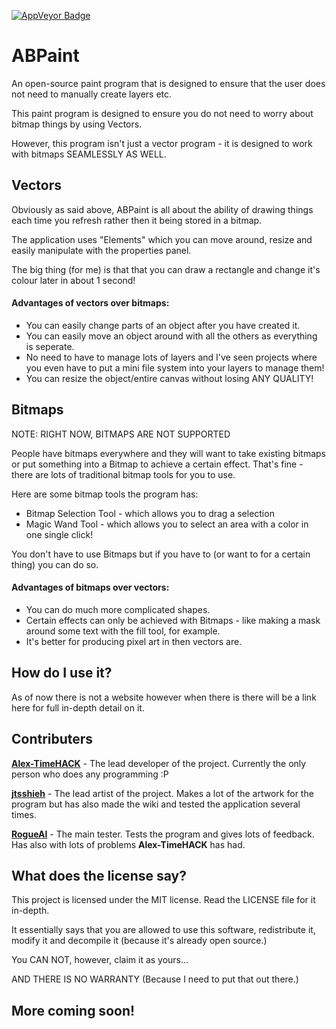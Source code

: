 [<img src="https://ci.appveyor.com/api/projects/status/7prcw4k29bkg1cp6?svg=true" style="border: 0;" alt="AppVeyor Badge">](https://ci.appveyor.com/project/Alex-TIMEHACK/abpaint)

# ABPaint
An open-source paint program that is designed to ensure that the user does not need to manually create layers etc.

This paint program is designed to ensure you do not need to worry about bitmap things by using Vectors.

However, this program isn't just a vector program - it is designed to work with bitmaps SEAMLESSLY AS WELL.

## Vectors

Obviously as said above, ABPaint is all about the ability of drawing things each time you refresh rather then it being stored in a bitmap.

The application uses "Elements" which you can move around, resize and easily manipulate with the properties panel.

The big thing (for me) is that that you can draw a rectangle and change it's colour later in about 1 second!

#### Advantages of vectors over bitmaps:

- You can easily change parts of an object after you have created it.
- You can easily move an object around with all the others as everything is seperate.
- No need to have to manage lots of layers and I've seen projects where you even have to put a mini file system into your layers to manage them!
- You can resize the object/entire canvas without losing ANY QUALITY!

## Bitmaps

NOTE: RIGHT NOW, BITMAPS ARE NOT SUPPORTED

People have bitmaps everywhere and they will want to take existing bitmaps or put something into a Bitmap to achieve a certain effect. That's fine - there are lots of traditional bitmap tools for you to use.

Here are some bitmap tools the program has:
- Bitmap Selection Tool - which allows you to drag a selection
- Magic Wand Tool - which allows you to select an area with a color in one single click!

You don't have to use Bitmaps but if you have to (or want to for a certain thing) you can do so.

#### Advantages of bitmaps over vectors:

- You can do much more complicated shapes.
- Certain effects can only be achieved with Bitmaps - like making a mask around some text with the fill tool, for example.
- It's better for producing pixel art in then vectors are.

## How do I use it?

As of now there is not a website however when there is there will be a link here for full in-depth detail on it.

## Contributers

[**Alex-TimeHACK**](https://www.github.com/Alex-TIMEHACK) - The lead developer of the project. Currently the only person who does any programming :P

[**jtsshieh**](https://www.github.com/jtsshieh) - The lead artist of the project. Makes a lot of the artwork for the program but has also made the wiki and tested the application several times.

[**RogueAI**](https://www.github.com/RogueAI42) - The main tester. Tests the program and gives lots of feedback. Has also with lots of problems **Alex-TimeHACK** has had.

## What does the license say?

This project is licensed under the MIT license. Read the LICENSE file for it in-depth. 

It essentially says that you are allowed to use this software, redistribute it, modify it and decompile it (because it's already open source.)

You CAN NOT, however, claim it as yours...

AND THERE IS NO WARRANTY (Because I need to put that out there.)

## More coming soon!
